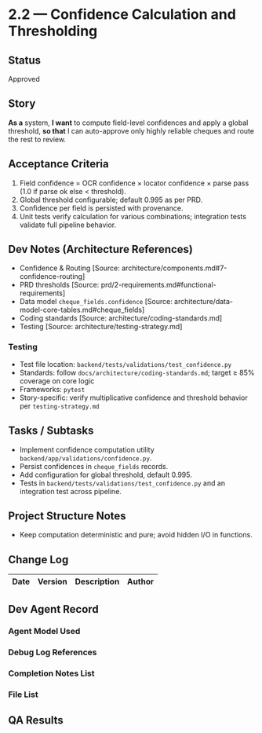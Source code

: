 # 2.2 — Confidence Calculation and Thresholding

## Status
Approved

## Story
**As a** system,
**I want** to compute field-level confidences and apply a global threshold,
**so that** I can auto-approve only highly reliable cheques and route the rest to review.

## Acceptance Criteria
1. Field confidence = OCR confidence × locator confidence × parse pass (1.0 if parse ok else < threshold).
2. Global threshold configurable; default 0.995 as per PRD.
3. Confidence per field is persisted with provenance.
4. Unit tests verify calculation for various combinations; integration tests validate full pipeline behavior.

## Dev Notes (Architecture References)
- Confidence & Routing [Source: architecture/components.md#7-confidence-routing]
- PRD thresholds [Source: prd/2-requirements.md#functional-requirements]
- Data model `cheque_fields.confidence` [Source: architecture/data-model-core-tables.md#cheque_fields]
- Coding standards [Source: architecture/coding-standards.md]
- Testing [Source: architecture/testing-strategy.md]

### Testing
- Test file location: `backend/tests/validations/test_confidence.py`
- Standards: follow `docs/architecture/coding-standards.md`; target ≥ 85% coverage on core logic
- Frameworks: `pytest`
- Story-specific: verify multiplicative confidence and threshold behavior per `testing-strategy.md`

## Tasks / Subtasks
- Implement confidence computation utility `backend/app/validations/confidence.py`.
- Persist confidences in `cheque_fields` records.
- Add configuration for global threshold, default 0.995.
- Tests in `backend/tests/validations/test_confidence.py` and an integration test across pipeline.

## Project Structure Notes
- Keep computation deterministic and pure; avoid hidden I/O in functions.

## Change Log
| Date | Version | Description | Author |
|------|---------|-------------|--------|

## Dev Agent Record
### Agent Model Used

### Debug Log References

### Completion Notes List

### File List

## QA Results


